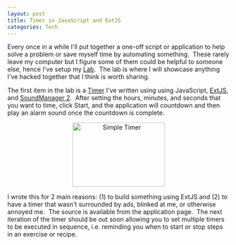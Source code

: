 ```yaml
--- 
layout: post
title: Timer in JavaScript and ExtJS
categories: Tech
---
```

Every once in a while I'll put together a one-off script or application to help solve a problem or save myself time by automating something.  These rarely leave my computer but I figure some of them could be helpful to someone else, hence I've setup my <a href="http://cameronstokes.com/lab/">Lab</a>.  The lab is where I will showcase anything I've hacked together that I think is worth sharing.

The first item in the lab is a <a href="http://lab.cameronstokes.com/javascript/timer-simple/">Timer</a> I've written using using JavaScript, <a href="http://www.extjs.com/">ExtJS</a>, and <a href="http://www.schillmania.com/projects/soundmanager2/">SoundManager 2</a>.  After setting the hours, minutes, and seconds that you want to time, click Start, and the application will countdown and then play an alarm sound once the countdown is complete.
<p style="text-align: center;"><img class="size-full wp-image-762 aligncenter" title="Simple Timer" src="http://cameronstokes.com/wp-content/uploads/2009/08/timer-simple.png" alt="Simple Timer" width="209" height="146" /></p>

I wrote this for 2 main reasons: (1) to build something using ExtJS and (2) to have a timer that wasn't surrounded by ads, blinked at me, or otherwise annoyed me.  The source is available from the application page.  The next iteration of the timer should be out soon allowing you to set multiple timers to be executed in sequence, i.e. reminding you when to start or stop steps in an exercise or recipe.
